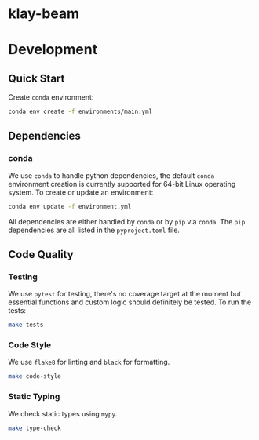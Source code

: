 # klay-beam


# Development
## Quick Start
Create `conda` environment:
```sh
conda env create -f environments/main.yml
```

## Dependencies
### conda
We use `conda` to handle python dependencies, the default `conda` environment creation is currently supported for 64-bit Linux operating system.  To create or update an environment:

```sh
conda env update -f environment.yml
```

All dependencies are either handled by `conda` or by `pip` via `conda`. The `pip` dependencies are all listed in the `pyproject.toml` file.

## Code Quality
### Testing
We use `pytest` for testing, there's no coverage target at the moment but essential functions and custom logic should definitely be tested. To run the tests:
```sh
make tests
```

### Code Style
We use `flake8` for linting and `black` for formatting.

```sh
make code-style
```

### Static Typing
We check static types using `mypy`.
```sh
make type-check
```
